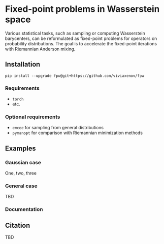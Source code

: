 # Fixed-point problems in Wasserstein space

Various statistical tasks, such as  sampling or computing Wasserstein barycenters, can be reformulated as fixed-point problems for operators on probability distributions. 
The goal is to accelerate the fixed-point iterations with Riemannian Anderson mixing. 

## Installation
```
pip install --upgrade fpw@git+https://github.com/viviaxenov/fpw
```
### Requirements
  - `torch`
  - etc.
### Optional requirements
  - `emcee` for sampling from general distributions
  - `pymanopt` for comparison with Riemannian minimization methods

## Examples
### Gaussian case
One, two, three
### General case
TBD
### Documentation
## Citation
TBD
